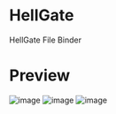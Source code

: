 # HellGate
HellGate File Binder
 
# Preview
![image](https://user-images.githubusercontent.com/98554260/151432709-63415547-88c4-47d5-9267-1a2bc7cafb9d.png)
![image](https://user-images.githubusercontent.com/98554260/151433001-6e4822f9-4043-4763-b59f-596492a0d6c1.png)
![image](https://user-images.githubusercontent.com/98554260/151433101-394dafc6-72c6-4cf3-8593-b204b73e5889.png)

